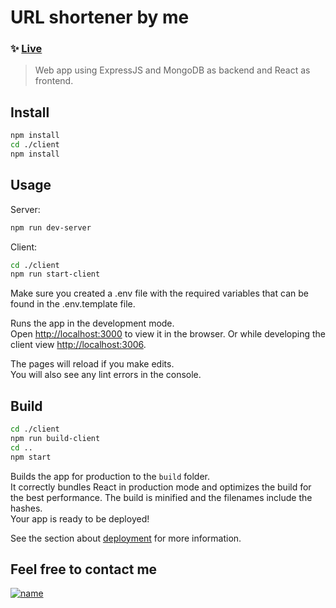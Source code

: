 # URL shortener by me

  

### ✨ [Live](http://3.125.186.39/)

> Web app using ExpressJS and MongoDB as backend and React as frontend.  

## Install
```sh
npm install
cd ./client
npm install
```
  
## Usage

Server:
  ```sh
npm run dev-server
```

Client:
  ```sh
cd ./client
npm run start-client
```

Make sure you created a .env file with the required variables that can be found in the .env.template file.

Runs the app in the development mode.\
Open [http://localhost:3000](http://localhost:3000) to view it in the browser.
Or while developing the client view [http://localhost:3006](http://localhost:3006).

The pages will reload if you make edits.\
You will also see any lint errors in the console.

## Build

```sh
cd ./client
npm run build-client
cd ..
npm start
```

  

Builds the app for production to the `build` folder.\
It correctly bundles React in production mode and optimizes the build for the best performance.
The build is minified and the filenames include the hashes.\
Your app is ready to be deployed!

See the section about [deployment](https://facebook.github.io/create-react-app/docs/deployment) for more information.

## Feel free to contact me

[![name](https://img.shields.io/badge/LinkedIn-0077B5?style=for-the-badge&logo=linkedin&logoColor=white)](https://www.linkedin.com/in/kovalikadam/)

